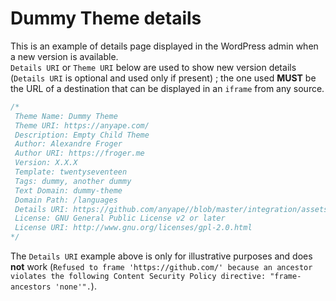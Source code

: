 # Dummy Theme details

This is an example of details page displayed in the WordPress admin when a new version is available.  
`Details URI` or `Theme URI` below are used to show new version details (`Details URI` is optional and used only if present) ; the one used **MUST** be the URL of a destination that can be displayed in an `iframe` from any source.

```php
/*
 Theme Name: Dummy Theme
 Theme URI: https://anyape.com/
 Description: Empty Child Theme
 Author: Alexandre Froger
 Author URI: https://froger.me
 Version: X.X.X
 Template: twentyseventeen
 Tags: dummy, another dummy
 Text Domain: dummy-theme
 Domain Path: /languages
 Details URI: https://github.com/anyape//blob/master/integration/assets/dummy-theme-details.md
 License: GNU General Public License v2 or later
 License URI: http://www.gnu.org/licenses/gpl-2.0.html
*/
```

The  `Details URI` example above is only for illustrative purposes and does **not** work (`Refused to frame 'https://github.com/' because an ancestor violates the following Content Security Policy directive: "frame-ancestors 'none'".`).